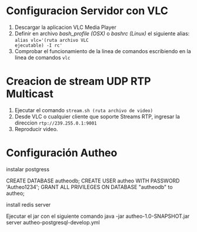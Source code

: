 Configuracion Servidor con VLC
==============================

1. Descargar la aplicacion VLC Media Player
2. Definir en archivo *bash_profile (OSX)* o *bashrc (Linux)* el siguiente alias: <code>alias vlc='(ruta archivo VLC ejecutable) -I rc' </code>
3. Comprobar el funcionamiento de la linea de comandos escribiendo en la linea de comandos <code>vlc</code>

Creacion de stream UDP RTP Multicast
====================================
1. Ejecutar el comando <code>stream.sh (ruta archivo de video) </code>
2. Desde VLC o cualquier cliente que soporte Streams RTP, ingresar la direccion <code>rtp://239.255.0.1:9001</code>
3. Reproducir video.

Configuración Autheo
====================================
instalar postgress

CREATE DATABASE autheodb;
CREATE USER autheo WITH PASSWORD 'Autheo1234';
GRANT ALL PRIVILEGES ON DATABASE "autheodb" to autheo;

install redis server

Ejecutar el jar con el siguiente comando java -jar autheo-1.0-SNAPSHOT.jar server autheo-postgresql-develop.yml